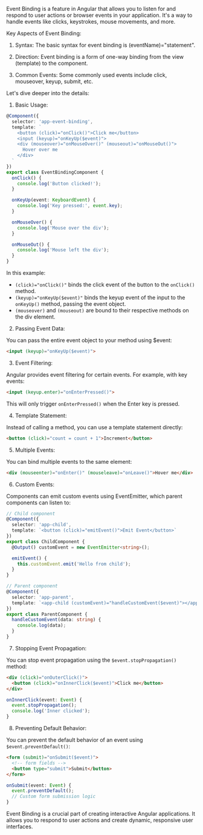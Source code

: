 Event Binding is a feature in Angular that allows you to listen for and respond to user actions or browser events in your application. It's a way to handle events like clicks, keystrokes, mouse movements, and more.

Key Aspects of Event Binding:

1. Syntax:
   The basic syntax for event binding is (eventName)="statement".

2. Direction:
   Event binding is a form of one-way binding from the view (template) to the component.

3. Common Events:
   Some commonly used events include click, mouseover, keyup, submit, etc.

Let's dive deeper into the details:

1. Basic Usage:



```typescript
@Component({
  selector: 'app-event-binding',
  template: `
    <button (click)="onClick()">Click me</button>
    <input (keyup)="onKeyUp($event)">
    <div (mouseover)="onMouseOver()" (mouseout)="onMouseOut()">
      Hover over me
    </div>
  `
})
export class EventBindingComponent {
  onClick() {
    console.log('Button clicked!');
  }

  onKeyUp(event: KeyboardEvent) {
    console.log('Key pressed:', event.key);
  }

  onMouseOver() {
    console.log('Mouse over the div');
  }

  onMouseOut() {
    console.log('Mouse left the div');
  }
}

```

In this example:
- `(click)="onClick()"` binds the click event of the button to the `onClick()` method.
- `(keyup)="onKeyUp($event)"` binds the keyup event of the input to the `onKeyUp()` method, passing the event object.
- `(mouseover)` and `(mouseout)` are bound to their respective methods on the div element.

2. Passing Event Data:

You can pass the entire event object to your method using $event:

```html
<input (keyup)="onKeyUp($event)">
```

3. Event Filtering:

Angular provides event filtering for certain events. For example, with key events:

```html
<input (keyup.enter)="onEnterPressed()">
```

This will only trigger `onEnterPressed()` when the Enter key is pressed.

4. Template Statement:

Instead of calling a method, you can use a template statement directly:

```html
<button (click)="count = count + 1">Increment</button>
```

5. Multiple Events:

You can bind multiple events to the same element:

```html
<div (mouseenter)="onEnter()" (mouseleave)="onLeave()">Hover me</div>
```

6. Custom Events:

Components can emit custom events using EventEmitter, which parent components can listen to:



```typescript
// Child component
@Component({
  selector: 'app-child',
  template: `<button (click)="emitEvent()">Emit Event</button>`
})
export class ChildComponent {
  @Output() customEvent = new EventEmitter<string>();

  emitEvent() {
    this.customEvent.emit('Hello from child');
  }
}

// Parent component
@Component({
  selector: 'app-parent',
  template: `<app-child (customEvent)="handleCustomEvent($event)"></app-child>`
})
export class ParentComponent {
  handleCustomEvent(data: string) {
    console.log(data);
  }
}

```

7. Stopping Event Propagation:

You can stop event propagation using the `$event.stopPropagation()` method:

```html
<div (click)="onOuterClick()">
  <button (click)="onInnerClick($event)">Click me</button>
</div>
```

```typescript
onInnerClick(event: Event) {
  event.stopPropagation();
  console.log('Inner clicked');
}
```

8. Preventing Default Behavior:

You can prevent the default behavior of an event using `$event.preventDefault()`:

```html
<form (submit)="onSubmit($event)">
  <!-- form fields -->
  <button type="submit">Submit</button>
</form>
```

```typescript
onSubmit(event: Event) {
  event.preventDefault();
  // Custom form submission logic
}
```

Event Binding is a crucial part of creating interactive Angular applications. It allows you to respond to user actions and create dynamic, responsive user interfaces.

